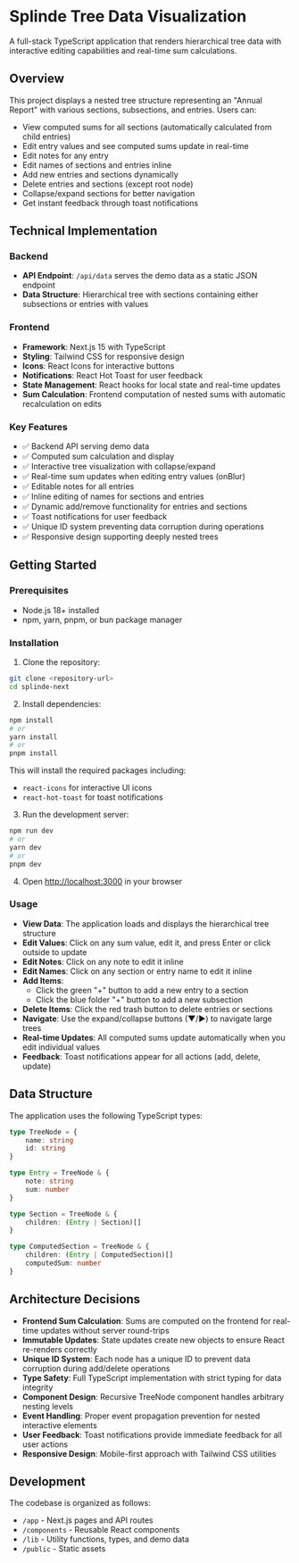 # Splinde Tree Data Visualization

A full-stack TypeScript application that renders hierarchical tree data with interactive editing capabilities and real-time sum calculations.

## Overview

This project displays a nested tree structure representing an "Annual Report" with various sections, subsections, and entries. Users can:
- View computed sums for all sections (automatically calculated from child entries)
- Edit entry values and see computed sums update in real-time
- Edit notes for any entry
- Edit names of sections and entries inline
- Add new entries and sections dynamically
- Delete entries and sections (except root node)
- Collapse/expand sections for better navigation
- Get instant feedback through toast notifications

## Technical Implementation

### Backend
- **API Endpoint**: `/api/data` serves the demo data as a static JSON endpoint
- **Data Structure**: Hierarchical tree with sections containing either subsections or entries with values

### Frontend
- **Framework**: Next.js 15 with TypeScript
- **Styling**: Tailwind CSS for responsive design
- **Icons**: React Icons for interactive buttons
- **Notifications**: React Hot Toast for user feedback
- **State Management**: React hooks for local state and real-time updates
- **Sum Calculation**: Frontend computation of nested sums with automatic recalculation on edits

### Key Features
- ✅ Backend API serving demo data
- ✅ Computed sum calculation and display
- ✅ Interactive tree visualization with collapse/expand
- ✅ Real-time sum updates when editing entry values (onBlur)
- ✅ Editable notes for all entries
- ✅ Inline editing of names for sections and entries
- ✅ Dynamic add/remove functionality for entries and sections
- ✅ Toast notifications for user feedback
- ✅ Unique ID system preventing data corruption during operations
- ✅ Responsive design supporting deeply nested trees

## Getting Started

### Prerequisites
- Node.js 18+ installed
- npm, yarn, pnpm, or bun package manager

### Installation

1. Clone the repository:
```bash
git clone <repository-url>
cd splinde-next
```

2. Install dependencies:
```bash
npm install
# or
yarn install
# or
pnpm install
```

This will install the required packages including:
- `react-icons` for interactive UI icons
- `react-hot-toast` for toast notifications

3. Run the development server:
```bash
npm run dev
# or
yarn dev
# or
pnpm dev
```

4. Open [http://localhost:3000](http://localhost:3000) in your browser

### Usage

- **View Data**: The application loads and displays the hierarchical tree structure
- **Edit Values**: Click on any sum value, edit it, and press Enter or click outside to update
- **Edit Notes**: Click on any note to edit it inline
- **Edit Names**: Click on any section or entry name to edit it inline
- **Add Items**: 
  - Click the green "+" button to add a new entry to a section
  - Click the blue folder "+" button to add a new subsection
- **Delete Items**: Click the red trash button to delete entries or sections
- **Navigate**: Use the expand/collapse buttons (▼/▶) to navigate large trees
- **Real-time Updates**: All computed sums update automatically when you edit individual values
- **Feedback**: Toast notifications appear for all actions (add, delete, update)

## Data Structure

The application uses the following TypeScript types:

```typescript
type TreeNode = { 
    name: string
    id: string
}

type Entry = TreeNode & {
    note: string
    sum: number
}

type Section = TreeNode & {
    children: (Entry | Section)[]
}

type ComputedSection = TreeNode & {
    children: (Entry | ComputedSection)[]
    computedSum: number
}
```

## Architecture Decisions

- **Frontend Sum Calculation**: Sums are computed on the frontend for real-time updates without server round-trips
- **Immutable Updates**: State updates create new objects to ensure React re-renders correctly
- **Unique ID System**: Each node has a unique ID to prevent data corruption during add/delete operations
- **Type Safety**: Full TypeScript implementation with strict typing for data integrity
- **Component Design**: Recursive TreeNode component handles arbitrary nesting levels
- **Event Handling**: Proper event propagation prevention for nested interactive elements
- **User Feedback**: Toast notifications provide immediate feedback for all user actions
- **Responsive Design**: Mobile-first approach with Tailwind CSS utilities

## Development

The codebase is organized as follows:
- `/app` - Next.js pages and API routes
- `/components` - Reusable React components
- `/lib` - Utility functions, types, and demo data
- `/public` - Static assets
